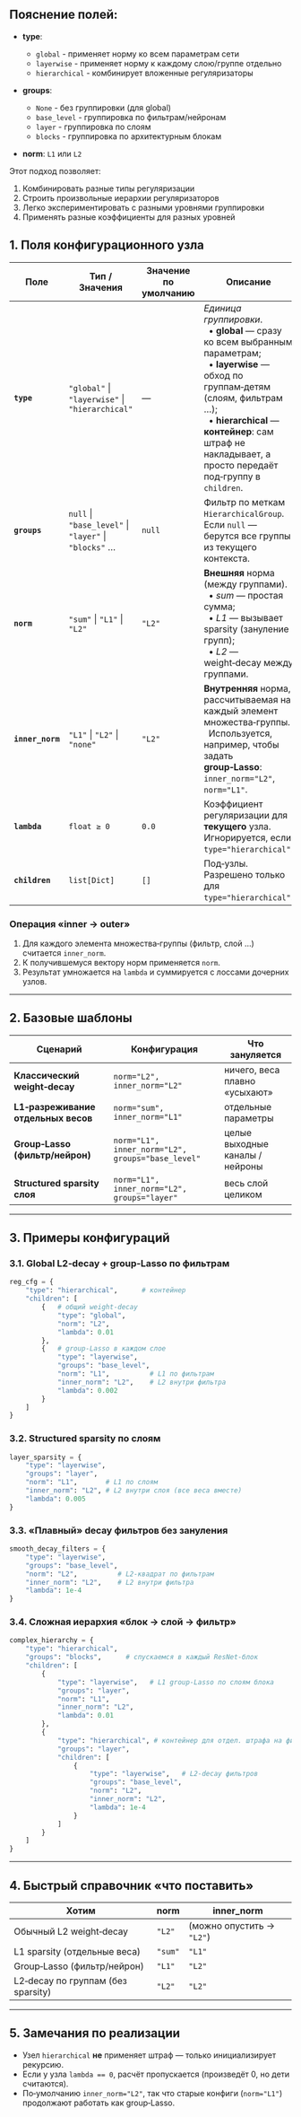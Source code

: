 ## Пояснение полей:
- **type**: 
  - `global` - применяет норму ко всем параметрам сети
  - `layerwise` - применяет норму к каждому слою/группе отдельно
  - `hierarchical` - комбинирует вложенные регуляризаторы
  
- **groups**:
  - `None` - без группировки (для global)
  - `base_level` - группировка по фильтрам/нейронам
  - `layer` - группировка по слоям
  - `blocks` - группировка по архитектурным блокам

- **norm**: `L1` или `L2`

Этот подход позволяет:
1. Комбинировать разные типы регуляризации
2. Строить произвольные иерархии регуляризаторов
3. Легко экспериментировать с разными уровнями группировки
4. Применять разные коэффициенты для разных уровней

## 1. Поля конфигурационного узла

| Поле             | Тип / Значения                                        | Значение по умолчанию | Описание                                                                                                                                                                                                                                                        |
| ---------------- | ----------------------------------------------------- | --------------------- | --------------------------------------------------------------------------------------------------------------------------------------------------------------------------------------------------------------------------------------------------------------- |
| **`type`**       | `"global"` \| `"layerwise"` \| `"hierarchical"`       | —                     | *Единица группировки*.<br>  • **global** — сразу ко всем выбранным параметрам;<br>  • **layerwise** — обход по группам‑детям (слоям, фильтрам …);<br>  • **hierarchical** — **контейнер**: сам штраф не накладывает, а просто передаёт под‑группу в `children`. |
| **`groups`**     | `null` \| `"base_level"` \| `"layer"` \| `"blocks"` … | `null`                | Фильтр по меткам `HierarchicalGroup`. Если `null` — берутся все группы из текущего контекста.                                                                                                                                                                   |
| **`norm`**       | `"sum"` \| `"L1"` \| `"L2"`                           | `"L2"`                | **Внешняя** норма (между группами).<br>  • *sum* — простая сумма;<br>  • *L1* — вызывает sparsity (зануление групп);<br>  • *L2* — weight‑decay между группами.                                                                                                 |
| **`inner_norm`** | `"L1"` \| `"L2"` \| `"none"`                          | `"L2"`                | **Внутренняя** норма, рассчитываемая на каждый элемент множества‑группы.<br>  Используется, например, чтобы задать **group‑Lasso**: `inner_norm="L2"`, `norm="L1"`.                                                                                             |
| **`lambda`**     | `float ≥ 0`                                           | `0.0`                 | Коэффициент регуляризации для **текущего** узла. Игнорируется, если `type="hierarchical"`.                                                                                                                                                                      |
| **`children`**   | `list[Dict]`                                          | `[]`                  | Под‑узлы. Разрешено только для `type="hierarchical"`.                                                                                                                                                                                                           |

### Операция «inner → outer»

1. Для каждого элемента множества‑группы (фильтр, слой …) считается `inner_norm`.
2. К получившемуся вектору норм применяется `norm`.
3. Результат умножается на `lambda` и суммируется с лоссами дочерних узлов.

---

## 2. Базовые шаблоны

| Сценарий                            | Конфигурация                                      | Что зануляется                  |
| ----------------------------------- | ------------------------------------------------- | ------------------------------- |
| **Классический weight‑decay**       | `norm="L2", inner_norm="L2"`                      | ничего, веса плавно «усыхают»   |
| **L1‑разреживание отдельных весов** | `norm="sum", inner_norm="L1"`                     | отдельные параметры             |
| **Group‑Lasso (фильтр/нейрон)**     | `norm="L1", inner_norm="L2", groups="base_level"` | целые выходные каналы / нейроны |
| **Structured sparsity слоя**        | `norm="L1", inner_norm="L2", groups="layer"`      | весь слой целиком               |

---

## 3. Примеры конфигураций

### 3.1. Global L2‑decay + group‑Lasso по фильтрам

```python
reg_cfg = {
    "type": "hierarchical",      # контейнер
    "children": [
        {   # общий weight‑decay
            "type": "global",
            "norm": "L2",
            "lambda": 0.01
        },
        {   # group‑Lasso в каждом слое
            "type": "layerwise",
            "groups": "base_level",
            "norm": "L1",          # L1 по фильтрам
            "inner_norm": "L2",    # L2 внутри фильтра
            "lambda": 0.002
        }
    ]
}
```

### 3.2. Structured sparsity по слоям

```python
layer_sparsity = {
    "type": "layerwise",
    "groups": "layer",
    "norm": "L1",       # L1 по слоям
    "inner_norm": "L2", # L2 внутри слоя (все веса вместе)
    "lambda": 0.005
}
```

### 3.3. «Плавный» decay фильтров без зануления

```python
smooth_decay_filters = {
    "type": "layerwise",
    "groups": "base_level",
    "norm": "L2",          # L2‑квадрат по фильтрам
    "inner_norm": "L2",    # L2 внутри фильтра
    "lambda": 1e-4
}
```

### 3.4. Сложная иерархия «блок → слой → фильтр»

```python
complex_hierarchy = {
    "type": "hierarchical",
    "groups": "blocks",      # спускаемся в каждый ResNet‑блок
    "children": [
        {
            "type": "layerwise",   # L1 group‑Lasso по слоям блока
            "groups": "layer",
            "norm": "L1",
            "inner_norm": "L2",
            "lambda": 0.01
        },
        {
            "type": "hierarchical", # контейнер для отдел. штрафа на фильтры
            "groups": "layer",
            "children": [
                {
                    "type": "layerwise",   # L2‑decay фильтров
                    "groups": "base_level",
                    "norm": "L2",
                    "inner_norm": "L2",
                    "lambda": 1e-4
                }
            ]
        }
    ]
}
```

---

## 4. Быстрый справочник «что поставить»

| Хотим                              | norm    | inner\_norm               |
| ---------------------------------- | ------- | ------------------------- |
| Обычный L2 weight‑decay            | `"L2"`  | (можно опустить → `"L2"`) |
| L1 sparsity (отдельные веса)       | `"sum"` | `"L1"`                    |
| Group‑Lasso (фильтр/нейрон)        | `"L1"`  | `"L2"`                    |
| L2‑decay по группам (без sparsity) | `"L2"`  | `"L2"`                    |

---

## 5. Замечания по реализации

* Узел `hierarchical` **не** применяет штраф — только инициализирует рекурсию.
* Если у узла `lambda == 0`, расчёт пропускается (произведёт 0, но дети считаются).
* По‑умолчанию `inner_norm="L2"`, так что старые конфиги (`norm="L1"`) продолжают работать как group‑Lasso.
